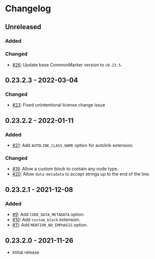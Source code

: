 # Changelog

## Unreleased

### Added

### Changed

- [#26](https://github.com/increments/qiita_marker/pull/26): Update base CommonMarker version to `v0.23.5`.

## 0.23.2.3 - 2022-03-04

### Changed

- [#23](https://github.com/increments/qiita_marker/pull/23): Fixed unintentional license change issue

## 0.23.2.2 - 2022-01-11

### Added

- [#21](https://github.com/increments/qiita_marker/pull/21): Add `AUTOLINK_CLASS_NAME` option for autolink extension.

### Changed

- [#19](https://github.com/increments/qiita_marker/pull/19): Allow a custom block to contain any node type.
- [#20](https://github.com/increments/qiita_marker/pull/20): Allow `data-metadata` to accept strings up to the end of the line.

## 0.23.2.1 - 2021-12-08

### Added

- [#9](https://github.com/increments/qiita_marker/pull/9): Add `CODE_DATA_METADATA` option.
- [#10](https://github.com/increments/qiita_marker/pull/10): Add `custom_block` extension.
- [#11](https://github.com/increments/qiita_marker/pull/11): Add `MENTION_NO_EMPHASIS` option.

## 0.23.2.0 - 2021-11-26

- Initial release
